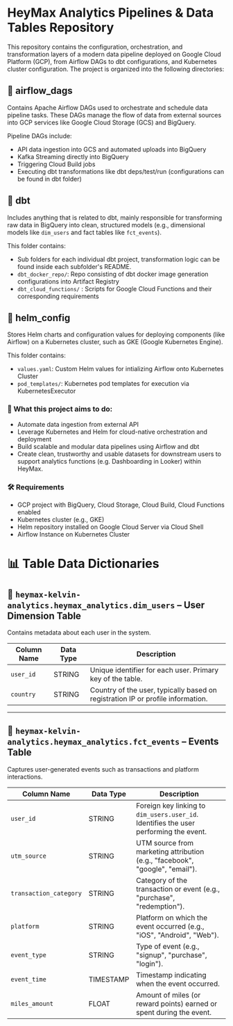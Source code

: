 # HeyMax Analytics Pipelines & Data Tables Repository

This repository contains the configuration, orchestration, and transformation layers of a modern data pipeline deployed on Google Cloud Platform (GCP), from Airflow DAGs to dbt configurations, and Kubernetes cluster configuration. The project is organized into the following directories:

## 📂 airflow_dags
Contains Apache Airflow DAGs used to orchestrate and schedule data pipeline tasks. These DAGs manage the flow of data from external sources into GCP services like Google Cloud Storage (GCS) and BigQuery.

Pipeline DAGs include:
- API data ingestion into GCS and automated uploads into BigQuery
- Kafka Streaming directly into BigQuery
- Triggering Cloud Build jobs
- Executing dbt transformations like dbt deps/test/run (configurations can be found in dbt folder)

## 📂 dbt
Includes anything that is related to dbt, mainly responsible for transforming raw data in BigQuery into clean, structured models (e.g., dimensional models like `dim_users` and fact tables like `fct_events`).

This folder contains:
- Sub folders for each individual dbt project, transformation logic can be found inside each subfolder's README.
- `dbt_docker_repo/`: Repo consisting of dbt docker image generation configurations into Artifact Registry
- `dbt_cloud_functions/` : Scripts for Google Cloud Functions and their corresponding requirements

## 📂 helm_config
Stores Helm charts and configuration values for deploying components (like Airflow) on a Kubernetes cluster, such as GKE (Google Kubernetes Engine).

This folder contains:
- `values.yaml`: Custom Helm values for intializing Airflow onto Kubernetes Cluster
- `pod_templates/`: Kubernetes pod templates for execution via KubernetesExecutor

### 🚀 What this project aims to do:
- Automate data ingestion from external API
- Leverage Kubernetes and Helm for cloud-native orchestration and deployment
- Build scalable and modular data pipelines using Airflow and dbt
- Create clean, trustworthy and usable datasets for downstream users to support analytics functions (e.g. Dashboarding in Looker) within HeyMax.

### 🛠 Requirements
- GCP project with BigQuery, Cloud Storage, Cloud Build, Cloud Functions enabled
- Kubernetes cluster (e.g., GKE)
- Helm repository installed on Google Cloud Server via Cloud Shell
- Airflow Instance on Kubernetes Cluster

# 📊 Table Data Dictionaries

## 🧑 `heymax-kelvin-analytics.heymax_analytics.dim_users` – User Dimension Table

Contains metadata about each user in the system.

| **Column Name** | **Data Type** | **Description** |
|-----------------|---------------|------------------|
| `user_id`       | STRING        | Unique identifier for each user. Primary key of the table. |
| `country`       | STRING        | Country of the user, typically based on registration IP or profile information. |

---

## 🎯 `heymax-kelvin-analytics.heymax_analytics.fct_events` – Events Table

Captures user-generated events such as transactions and platform interactions.

| **Column Name**        | **Data Type** | **Description** |
|------------------------|---------------|------------------|
| `user_id`              | STRING        | Foreign key linking to `dim_users.user_id`. Identifies the user performing the event. |
| `utm_source`           | STRING        | UTM source from marketing attribution (e.g., "facebook", "google", "email"). |
| `transaction_category` | STRING        | Category of the transaction or event (e.g., "purchase", "redemption"). |
| `platform`             | STRING        | Platform on which the event occurred (e.g., "iOS", "Android", "Web"). |
| `event_type`           | STRING        | Type of event (e.g., "signup", "purchase", "login"). |
| `event_time`           | TIMESTAMP     | Timestamp indicating when the event occurred. |
| `miles_amount`         | FLOAT         | Amount of miles (or reward points) earned or spent during the event. |
